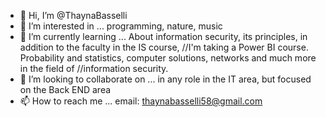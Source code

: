 - 👋 Hi, I’m @ThaynaBasselli
- 👀 I’m interested in ... programming, nature, music
- 🌱 I’m currently learning ... About information security, its principles, in addition to the faculty in the IS course, 
//I'm taking a Power BI course. Probability and statistics, computer solutions, networks and much more in the field of 
//information security.
- 💞️ I’m looking to collaborate on ... in any role in the IT area, but focused on the Back END area
- 📫 How to reach me ... email: thaynabasselli58@gmail.com

<!---
ThaynaBasselli/ThaynaBasselli is a ✨ special ✨ repository because its `README.md` (this file) appears on your GitHub profile.
You can click the Preview link to take a look at your changes.
--->
